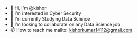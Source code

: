 - 👋 Hi, I’m @kishor
- 👀 I’m interested in Cyber Security
- 🌱 I’m currently Studying Data Science
- 💞️ I’m looking to collaborate on any Data Science job
- 📫 How to reach me mailto: kishorkumar14112@gmail.com

<!---
Joker-kishor/Joker-kishor is a ✨ special ✨ repository because its `README.md` (this file) appears on your GitHub profile.
You can click the Preview link to take a look at your changes.
--->
